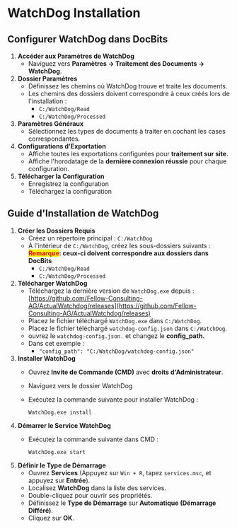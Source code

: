 # WatchDog Installation

## Configurer WatchDog dans DocBits

1. **Accéder aux Paramètres de WatchDog**
   * Naviguez vers **Paramètres → Traitement des Documents → WatchDog**.
2. **Dossier Paramètres**
   * Définissez les chemins où WatchDog trouve et traite les documents.
   * Les chemins des dossiers doivent correspondre à ceux créés lors de l'installation :
     * `C:/WatchDog/Read`
     * `C:/WatchDog/Processed`
3. **Paramètres Généraux**
   * Sélectionnez les types de documents à traiter en cochant les cases correspondantes.
4. **Configurations d'Exportation**
   * Affiche toutes les exportations configurées pour **traitement sur site**.
   * Affiche l'horodatage de la **dernière connexion réussie** pour chaque configuration.
5. **Télécharger la Configuration**
   * Enregistrez la configuration
   * Téléchargez la configuration

## Guide d'Installation de WatchDog

1. **Créer les Dossiers Requis**
   * Créez un répertoire principal : `C:/WatchDog`
   * À l'intérieur de `C:/WatchDog`, créez les sous-dossiers suivants :\
     <mark style="color:red;">**Remarque**</mark>**: ceux-ci doivent correspondre aux dossiers dans DocBits**
     * `C:/WatchDog/Read`
     * `C:/WatchDog/Processed`
2. **Télécharger WatchDog**
   * Téléchargez la dernière version de `WatchDog.exe` depuis :\
     [https://github.com/Fellow-Consulting-AG/ActualWatchdog/releases](https://github.com/Fellow-Consulting-AG/ActualWatchdog/releases)
   * Placez le fichier téléchargé `WatchDog.exe` dans `C:/WatchDog`.
   * Placez le fichier téléchargé `watchdog-config.json` dans `C:/WatchDog`.
   * ouvrez le `watchdog-config.json.` et changez le **config\_path.**
   * Dans cet exemple :
     * `"config_path": "C:/WatchDog/watchdog-config.json"`
3. **Installer WatchDog**
   * Ouvrez **Invite de Commande (CMD)** avec **droits d'Administrateur**.
   * Naviguez vers le dossier WatchDog
   *   Exécutez la commande suivante pour installer WatchDog :

       `WatchDog.exe install`
4. **Démarrer le Service WatchDog**
   *   Exécutez la commande suivante dans CMD :

       `WatchDog.exe start`
5. **Définir le Type de Démarrage**
   * Ouvrez **Services** (Appuyez sur `Win + R`, tapez `services.msc`, et appuyez sur **Entrée**).
   * Localisez **WatchDog** dans la liste des services.
   * Double-cliquez pour ouvrir ses propriétés.
   * Définissez le **Type de Démarrage** sur **Automatique (Démarrage Différé)**.
   * Cliquez sur **OK**.
